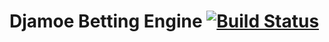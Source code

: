 # Djamoe Betting Engine [![Build Status](https://travis-ci.org/matek2305/djamoe-betting-engine.svg?branch=master)](https://travis-ci.org/matek2305/djamoe-betting-engine)
